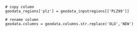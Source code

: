     # copy column
    geodata_regions['plz'] = geodata_inputregions[['PLZ99']]

    # rename column
    geodata.columns = geodata.columns.str.replace('OLD','NEW')
